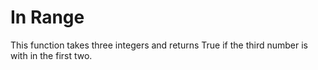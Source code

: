 # In Range

This function takes three integers and returns True if the third number is with in the first two.
